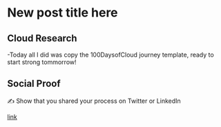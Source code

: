 <!-- This is a template you can use for quick progress days. It removes a lot of the steps we encourage you to share in the longer template 000-DAY-ARTICLE-LONG-TEMPLATE.MD-->

# New post title here

## Cloud Research

-Today all I did was copy the 100DaysofCloud journey template, ready to start strong tommorrow!

## Social Proof

✍️ Show that you shared your process on Twitter or LinkedIn

[link](link)
